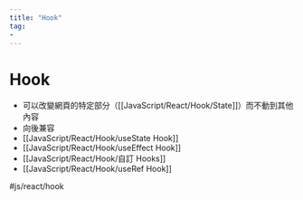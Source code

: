 ```yaml
---
title: "Hook"
tag: 
- 
---
```

# Hook
- 可以改變網頁的特定部分（[[JavaScript/React/Hook/State]]）而不動到其他內容
- 向後兼容
- [[JavaScript/React/Hook/useState Hook]]
- [[JavaScript/React/Hook/useEffect Hook]]
- [[JavaScript/React/Hook/自訂 Hooks]]
- [[JavaScript/React/Hook/useRef Hook]]

#js/react/hook